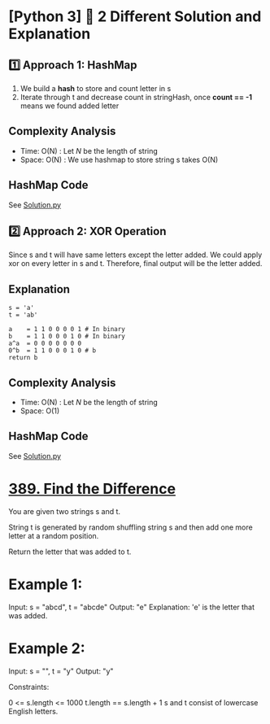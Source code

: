 
# [Python 3] 🖖 2 Different Solution and Explanation


## 1️⃣ Approach 1: HashMap

1. We build a **hash** to store and count letter in s
2. Iterate through t and decrease count in stringHash, once **count == -1** means we found added letter

## Complexity Analysis
* Time: O(N) : Let *N* be the length of string
* Space: O(N) : We use hashmap to store string s takes O(N) 

## HashMap Code
See [Solution.py](https://github.com/gcobs0834/2022-Daily-LeetCoding-Challenge-python3-/blob/9205c5245bea029f61d5b7d77c601ed1a9b32b97/Feb%207%20389.%20Find%20the%20Difference%20(Easy)/Solution.py#L2)

## 2️⃣ Approach 2: XOR Operation

Since s and t will have same letters except the letter added. We could apply xor on every letter in s and t. Therefore, final output will be the letter added.

## Explanation
```
s = 'a'
t = 'ab'

a    = 1 1 0 0 0 0 1 # In binary
b    = 1 1 0 0 0 1 0 # In binary
a^a  = 0 0 0 0 0 0 0 
0^b  = 1 1 0 0 0 1 0 # b
return b
```

## Complexity Analysis
* Time: O(N) : Let *N* be the length of string
* Space: O(1)

## HashMap Code
See [Solution.py](https://github.com/gcobs0834/2022-Daily-LeetCoding-Challenge-python3-/blob/9205c5245bea029f61d5b7d77c601ed1a9b32b97/Feb%207%20389.%20Find%20the%20Difference%20(Easy)/Solution.py#L15)


# [389. Find the Difference](https://leetcode.com/problems/find-the-difference/)

You are given two strings s and t.

String t is generated by random shuffling string s and then add one more letter at a random position.

Return the letter that was added to t.

 

# Example 1:

Input: s = "abcd", t = "abcde"
Output: "e"
Explanation: 'e' is the letter that was added.
# Example 2:

Input: s = "", t = "y"
Output: "y"
 

Constraints:

0 <= s.length <= 1000
t.length == s.length + 1
s and t consist of lowercase English letters.
